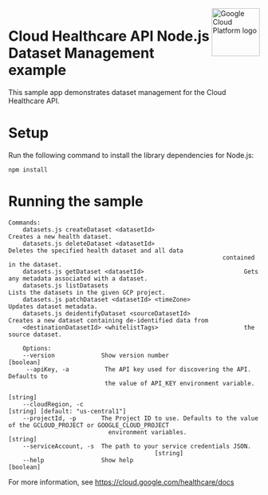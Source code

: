 <img src="https://avatars2.githubusercontent.com/u/2810941?v=3&s=96" alt="Google Cloud Platform logo" title="Google Cloud Platform" align="right" height="96" width="96"/>

# Cloud Healthcare API Node.js Dataset Management example

This sample app demonstrates dataset management for the Cloud Healthcare API.

# Setup

Run the following command to install the library dependencies for Node.js:

    npm install

# Running the sample

    Commands:
        datasets.js createDataset <datasetId>                         Creates a new health dataset.
        datasets.js deleteDataset <datasetId>                         Deletes the specified health dataset and all data
                                                                contained in the dataset.
        datasets.js getDataset <datasetId>                            Gets any metadata associated with a dataset.
        datasets.js listDatasets                                      Lists the datasets in the given GCP project.
        datasets.js patchDataset <datasetId> <timeZone>               Updates dataset metadata.
        datasets.js deidentifyDataset <sourceDatasetId>               Creates a new dataset containing de-identified data from
        <destinationDatasetId> <whitelistTags>                        the source dataset.

        Options:
        --version             Show version number                                                                    [boolean]
         --apiKey, -a          The API key used for discovering the API. Defaults to
                               the value of API_KEY environment variable.
                                                                   [string]
        --cloudRegion, -c                                                                    [string] [default: "us-central1"]
        --projectId, -p       The Project ID to use. Defaults to the value of the GCLOUD_PROJECT or GOOGLE_CLOUD_PROJECT
                                environment variables.                                    [string]
        --serviceAccount, -s  The path to your service credentials JSON.
                                             [string]
        --help                Show help                                                                              [boolean]

For more information, see https://cloud.google.com/healthcare/docs
